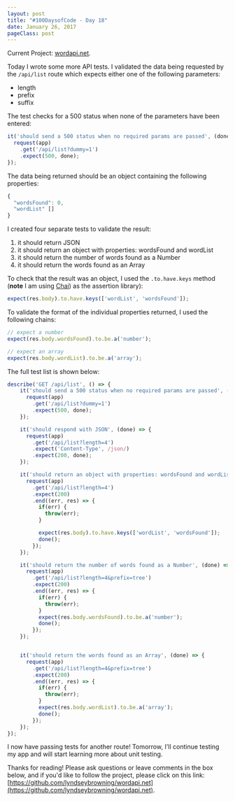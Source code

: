 ```yaml
---
layout: post
title: "#100DaysofCode - Day 18"
date: January 26, 2017
pageClass: post
---
```


Current Project: [wordapi.net](https://github.com/lyndseybrowning/wordapi.net).

Today I wrote some more API tests. I validated the data being requested by the ```/api/list``` route which expects either one of the following parameters:

- length
- prefix
- suffix

The test checks for a 500 status when none of the parameters have been entered:

```javascript
it('should send a 500 status when no required params are passed', (done) => {
  request(app)
    .get('/api/list?dummy=1')
    .expect(500, done);
});
```

The data being returned should be an object containing the following properties:

```javascript
{
  "wordsFound": 0,
  "wordList" []
}
```

I created four separate tests to validate the result:

1. it should return JSON
2. it should return an object with properties: wordsFound and wordList
3. it should return the number of words found as a Number
4. it should return the words found as an Array

To check that the result was an object, I used the ```.to.have.keys``` method (**note** I am using [Chai](http://chaijs.com/api/bdd/)) as the assertion library):

```javascript
expect(res.body).to.have.keys(['wordList', 'wordsFound']);
```

To validate the format of the individual properties returned, I used the following chains:

```javascript
// expect a number
expect(res.body.wordsFound).to.be.a('number');

// expect an array
expect(res.body.wordList).to.be.a('array');
```

The full test list is shown below:

```javascript
describe('GET /api/list', () => {
    it('should send a 500 status when no required params are passed', (done) => {
      request(app)
        .get('/api/list?dummy=1')
        .expect(500, done);
    });

    it('should respond with JSON', (done) => {
      request(app)
        .get('/api/list?length=4')
        .expect('Content-Type', /json/)
        .expect(200, done);
    });

    it('should return an object with properties: wordsFound and wordList', (done) => {
      request(app)
        .get('/api/list?length=4')
        .expect(200)
        .end((err, res) => {
          if(err) {
            throw(err);
          }

          expect(res.body).to.have.keys(['wordList', 'wordsFound']);
          done();
        });
    });

    it('should return the number of words found as a Number', (done) => {
      request(app)
        .get('/api/list?length=4&prefix=tree')
        .expect(200)
        .end((err, res) => {
          if(err) {
            throw(err);
          }
          expect(res.body.wordsFound).to.be.a('number');
          done();
        });
    });


    it('should return the words found as an Array', (done) => {
      request(app)
        .get('/api/list?length=4&prefix=tree')
        .expect(200)
        .end((err, res) => {
          if(err) {
            throw(err);
          }
          expect(res.body.wordList).to.be.a('array');
          done();
        });
    });
});
```

I now have passing tests for another route! Tomorrow, I'll continue testing my app and will start learning more about unit testing.

Thanks for reading! Please ask questions or leave comments in the box below, and if you'd like to follow the project, please click on this link: [https://github.com/lyndseybrowning/wordapi.net](https://github.com/lyndseybrowning/wordapi.net).

